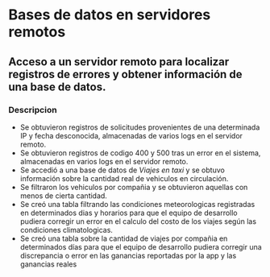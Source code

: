 # Bases de datos en servidores remotos

## Acceso a un servidor remoto para localizar registros de errores y obtener información de una base de datos.

### Descripcion
- Se obtuvieron registros de solicitudes provenientes de una determinada IP y fecha desconocida, almacenadas de varios logs en el servidor remoto.
- Se obtuvieron registros de codigo 400 y 500 tras un error en el sistema, almacenadas en varios logs en el servidor remoto.
- Se accedió a una base de datos de _Viajes en taxi_ y se obtuvo información sobre la cantidad real de vehiculos en circulación.
- Se filtraron los vehiculos por compañia y se obtuvieron aquellas con menos de cierta cantidad.
- Se creó una tabla filtrando las condiciones meteorologicas registradas en determinados dias y horarios para que el equipo de desarrollo pudiera corregir un error en el calculo del costo de los viajes según las condiciones climatologicas.
- Se creó una tabla sobre la cantidad de viajes por compañia en determinados días para que el equipo de desarrollo pudiera corregir una discrepancia o error en las ganancias reportadas por la app y las ganancias reales
